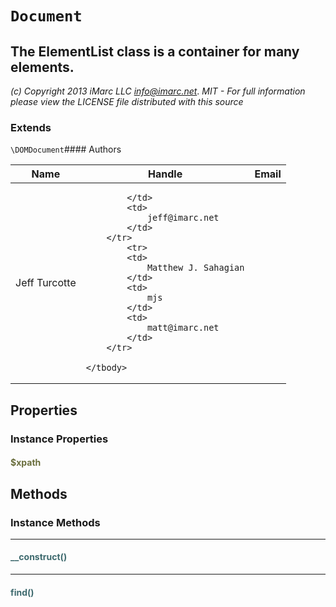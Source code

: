 # `Document`
## The ElementList class is a container for many elements.

_(c) Copyright 2013 iMarc LLC <info@imarc.net>_.
_MIT - For full information please view the LICENSE file distributed with this source_

### Extends

`\DOMDocument`#### Authors

<table>
	<thead>
		<th>Name</th>
		<th>Handle</th>
		<th>Email</th>
	</thead>
	<tbody>
			<tr>
			<td>
				Jeff Turcotte
			</td>
			<td>
				
			</td>
			<td>
				jeff@imarc.net
			</td>
		</tr>
			<tr>
			<td>
				Matthew J. Sahagian
			</td>
			<td>
				mjs
			</td>
			<td>
				matt@imarc.net
			</td>
		</tr>
	
	</tbody>
</table>

## Properties


### Instance Properties
#### <span style="color:#6a6e3d;">$xpath</span>



## Methods


### Instance Methods
<hr />

#### <span style="color:#3e6a6e;">__construct()</span>

<hr />

#### <span style="color:#3e6a6e;">find()</span>




